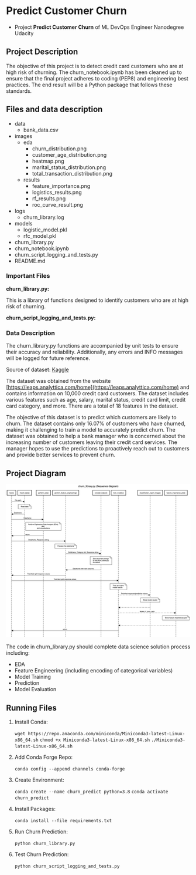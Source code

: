 # Predict Customer Churn

- Project **Predict Customer Churn** of ML DevOps Engineer Nanodegree Udacity

## Project Description
The objective of this project is to detect credit card customers who are at high risk of churning. The churn_notebook.ipynb has been cleaned up to ensure that the final project adheres to coding (PEP8) and engineering best practices. The end result will be a Python package that follows these standards.

## Files and data description

-   data
    -   bank_data.csv
-   images
    -   eda
        -   churn_distribution.png
        -   customer_age_distribution.png
        -   heatmap.png
        -   marital_status_distribution.png
        -   total_transaction_distribution.png
    -   results
        -   feature_importance.png
        -   logistics_results.png
        -   rf_results.png
        -   roc_curve_result.png
-   logs
    -   churn_library.log
-   models
    -   logistic_model.pkl
    -   rfc_model.pkl
-   churn_library.py
-   churn_notebook.ipynb
-   churn_script_logging_and_tests.py
-   README.md

### Important Files

**churn_library.py:**

This is a library of functions designed to identify customers who are at high risk of churning.

**churn_script_logging_and_tests.py:**  

### Data Description

The churn_library.py functions are accompanied by unit tests to ensure their accuracy and reliability. Additionally, any errors and INFO messages will be logged for future reference.

Source of dataset: [Kaggle](https://www.kaggle.com/datasets/sakshigoyal7/credit-card-customers)

The dataset was obtained from the website  [https://leaps.analyttica.com/home](https://leaps.analyttica.com/home)  and contains information on 10,000 credit card customers. The dataset includes various features such as age, salary, marital status, credit card limit, credit card category, and more. There are a total of 18 features in the dataset.

The objective of this dataset is to predict which customers are likely to churn. The dataset contains only 16.07% of customers who have churned, making it challenging to train a model to accurately predict churn. The dataset was obtained to help a bank manager who is concerned about the increasing number of customers leaving their credit card services. The manager hopes to use the predictions to proactively reach out to customers and provide better services to prevent churn.


## Project Diagram 

![Project Diagram](https://github.com/stantaov/MLOps-Engineer-Course/blob/main/clean-code-principles/project-predict-customer-churn/project_diagram.jpeg)

The code in churn_library.py should complete data science solution process including:

-   EDA
-   Feature Engineering (including encoding of categorical variables)
-   Model Training
-   Prediction
-   Model Evaluation

## Running Files

1.  Install Conda:

    `wget https://repo.anaconda.com/miniconda/Miniconda3-latest-Linux-x86_64.sh`
    `chmod +x Miniconda3-latest-Linux-x86_64.sh`
    `./Miniconda3-latest-Linux-x86_64.sh`

2.  Add Conda Forge Repo:

    `conda config --append channels conda-forge`

3.  Create Environment:

    `conda create --name churn_predict python=3.8`
    `conda activate churn_predict`

4.  Install Packages:

    `conda install --file requirements.txt`

5.  Run Churn Prediction:

    `python churn_library.py`

6.  Test Churn Prediction:

    `python churn_script_logging_and_tests.py`
